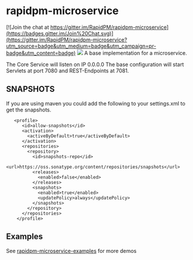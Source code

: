 # rapidpm-microservice

[![Join the chat at https://gitter.im/RapidPM/rapidpm-microservice](https://badges.gitter.im/Join%20Chat.svg)](https://gitter.im/RapidPM/rapidpm-microservice?utm_source=badge&utm_medium=badge&utm_campaign=pr-badge&utm_content=badge)
[![](https://build.rapidpm.org/app/rest/builds/buildType:id:RapidPM_Develop_Microservice_Snapshot/statusIcon)](https://build.rapidpm.org/viewType.html?buildTypeId=RapidPM_Develop_Microservice_Snapshot&guest=1)
A base implementation for a microservice.

The Core Service will listen on IP 0.0.0.0
The base configuration will start Servlets at port 7080 and REST-Endpoints at 7081.

## SNAPSHOTS
If you are using maven you could add the following to your settings.xml to get the snapshots.

```
   <profile>
      <id>allow-snapshots</id>
      <activation>
        <activeByDefault>true</activeByDefault>
      </activation>
      <repositories>
        <repository>
          <id>snapshots-repo</id>
          <url>https://oss.sonatype.org/content/repositories/snapshots</url>
          <releases>
            <enabled>false</enabled>
          </releases>
          <snapshots>
            <enabled>true</enabled>
            <updatePolicy>always</updatePolicy>
          </snapshots>
        </repository>
      </repositories>
    </profile>
```

## Examples

See [rapidpm-microservice-examples](https://github.com/RapidPM/rapidpm-microservice-examples) for more demos


